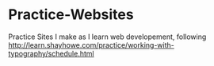 # Practice-Websites
Practice Sites I make as I learn web developement, following http://learn.shayhowe.com/practice/working-with-typography/schedule.html

